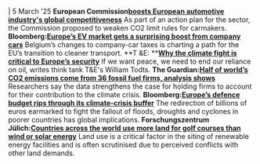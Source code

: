 | 5 March '25
**European Commission[boosts European automotive industry's global competitiveness](https://ec.europa.eu/commission/presscorner/detail/en/ip_25_635)**
As part of an action plan for the sector, the Commission proposed to weaken CO2 limit rules for carmakers.
**Bloomberg:**[**Europe’s EV market gets a surprising boost from company cars**](https://www.bloomberg.com/news/features/2025-03-05/ev-sales-in-europe-get-a-rare-boost-from-company-cars)
Belgium’s changes to company-car taxes is charting a path for the EU’s transition to cleaner transport.
**T &E: **[**Why the climate fight is critical to Europe’s security**](https://www.transportenvironment.org/articles/why-the-climate-fight-is-critical-to-europes-security)
If we want peace, we need to end our reliance on oil, writes think tank T&E's William Todts.
**The Guardian:**[**Half of world’s CO2 emissions come from 36 fossil fuel firms, analysis shows**](https://www.theguardian.com/environment/2025/mar/05/half-of-worlds-co2-emissions-come-from-36-fossil-fuel-firms-study-shows)
Researchers say the data strengthens the case for holding firms to account for their contribution to the climate crisis.
**Bloomberg:**[**Europe’s defence budget rips through its climate-crisis buffer**](https://www.bloomberg.com/news/articles/2025-03-05/europe-s-defense-budget-needs-threatens-climate-ambitions)
The redirection of billions of euros earmarked to fight the fallout of floods, droughts and cyclones in poorer countries has global implications.
**Forschungszentrum Jülich:**[**Countries across the world use more land for golf courses than wind or solar energy**](https://iopscience.iop.org/article/10.1088/2515-7620/adb7bd)
Land use is a critical factor in the siting of renewable energy facilities and is often scrutinised due to perceived conflicts with other land demands.